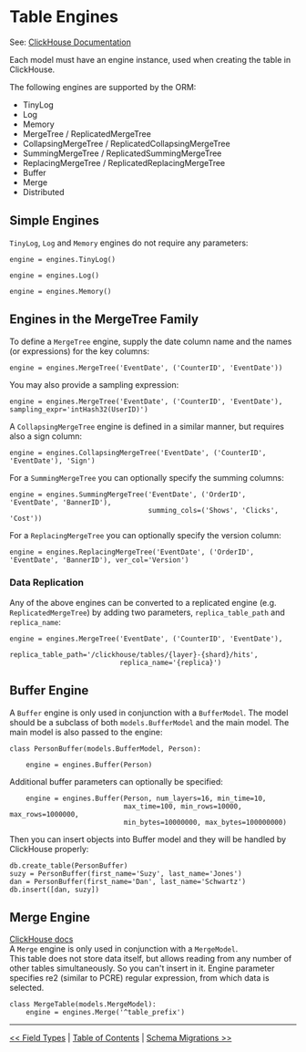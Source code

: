 Table Engines
=============

See: [ClickHouse Documentation](https://clickhouse.yandex/reference_en.html#Table+engines)

Each model must have an engine instance, used when creating the table in ClickHouse.

The following engines are supported by the ORM:

- TinyLog
- Log
- Memory
- MergeTree / ReplicatedMergeTree
- CollapsingMergeTree / ReplicatedCollapsingMergeTree
- SummingMergeTree / ReplicatedSummingMergeTree
- ReplacingMergeTree / ReplicatedReplacingMergeTree
- Buffer
- Merge
- Distributed


Simple Engines
--------------

`TinyLog`, `Log` and `Memory` engines do not require any parameters:

    engine = engines.TinyLog()

    engine = engines.Log()
    
    engine = engines.Memory()


Engines in the MergeTree Family
-------------------------------

To define a `MergeTree` engine, supply the date column name and the names (or expressions) for the key columns:

    engine = engines.MergeTree('EventDate', ('CounterID', 'EventDate'))

You may also provide a sampling expression:

    engine = engines.MergeTree('EventDate', ('CounterID', 'EventDate'), sampling_expr='intHash32(UserID)')

A `CollapsingMergeTree` engine is defined in a similar manner, but requires also a sign column:

    engine = engines.CollapsingMergeTree('EventDate', ('CounterID', 'EventDate'), 'Sign')

For a `SummingMergeTree` you can optionally specify the summing columns:

    engine = engines.SummingMergeTree('EventDate', ('OrderID', 'EventDate', 'BannerID'),
                                      summing_cols=('Shows', 'Clicks', 'Cost'))

For a `ReplacingMergeTree` you can optionally specify the version column:

    engine = engines.ReplacingMergeTree('EventDate', ('OrderID', 'EventDate', 'BannerID'), ver_col='Version')

### Data Replication

Any of the above engines can be converted to a replicated engine (e.g. `ReplicatedMergeTree`) by adding two parameters, `replica_table_path` and `replica_name`:

    engine = engines.MergeTree('EventDate', ('CounterID', 'EventDate'),
                               replica_table_path='/clickhouse/tables/{layer}-{shard}/hits',
                               replica_name='{replica}')


Buffer Engine
-------------

A `Buffer` engine is only used in conjunction with a `BufferModel`.
The model should be a subclass of both `models.BufferModel` and the main model. 
The main model is also passed to the engine:

    class PersonBuffer(models.BufferModel, Person):

        engine = engines.Buffer(Person)

Additional buffer parameters can optionally be specified:

        engine = engines.Buffer(Person, num_layers=16, min_time=10, 
                                max_time=100, min_rows=10000, max_rows=1000000, 
                                min_bytes=10000000, max_bytes=100000000)

Then you can insert objects into Buffer model and they will be handled by ClickHouse properly:

    db.create_table(PersonBuffer)
    suzy = PersonBuffer(first_name='Suzy', last_name='Jones')
    dan = PersonBuffer(first_name='Dan', last_name='Schwartz')
    db.insert([dan, suzy])
    
    
Merge Engine
-------------

[ClickHouse docs](https://clickhouse.yandex/docs/en/single/index.html#merge)  
A `Merge` engine is only used in conjunction with a `MergeModel`.   
This table does not store data itself, but allows reading from any number of other tables simultaneously. So you can't insert in it.
Engine parameter specifies re2 (similar to PCRE) regular expression, from which data is selected.

    class MergeTable(models.MergeModel):
        engine = engines.Merge('^table_prefix')


---

[<< Field Types](field_types.md) | [Table of Contents](toc.md) | [Schema Migrations >>](schema_migrations.md)